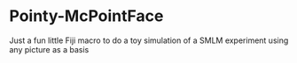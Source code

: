 # Pointy-McPointFace
Just a fun little Fiji macro to do a toy simulation of a SMLM experiment using any picture as a basis
